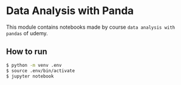 # Data Analysis with Panda

This module contains notebooks made by course `data analysis with pandas` of udemy.

## How to run

```bash
$ python -m venv .env
$ source .env/bin/activate
$ jupyter notebook
```
